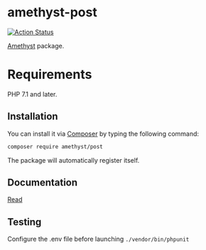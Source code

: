 # amethyst-post

[![Action Status](https://github.com/amethyst-php/post/workflows/test/badge.svg)](https://github.com/amethyst-php/post/actions)

[Amethyst](https://github.com/amethyst-php/amethyst) package.

# Requirements

PHP 7.1 and later.

## Installation

You can install it via [Composer](https://getcomposer.org/) by typing the following command:

```bash
composer require amethyst/post
```

The package will automatically register itself.

## Documentation

[Read](docs/index.md)

## Testing

Configure the .env file before launching `./vendor/bin/phpunit`
